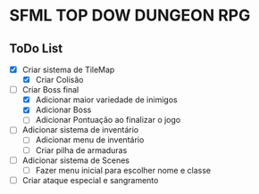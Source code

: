 # SFML TOP DOW DUNGEON RPG

## ToDo List

- [x] Criar sistema de TileMap
    - [x] Criar Colisão
- [ ] Criar Boss final
    - [x] Adicionar maior variedade de inimigos
    - [x] Adicionar Boss
    - [ ] Adicionar Pontuação ao finalizar o jogo
- [ ] Adicionar sistema de inventário
    - [ ] Adicionar menu de inventário
    - [ ] Criar pilha de armaduras
- [ ] Adicionar sistema de Scenes
    - [ ] Fazer menu inicial para escolher nome e classe
- [ ] Criar ataque especial e sangramento
